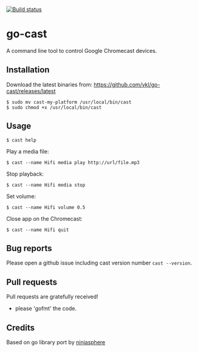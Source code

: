 [![Build status](https://secure.travis-ci.org/barnybug/go-cast.png?branch=master)](https://secure.travis-ci.org/barnybug/go-cast)

# go-cast

A command line tool to control Google Chromecast devices.

## Installation

Download the latest binaries from:
https://github.com/vkl/go-cast/releases/latest

    $ sudo mv cast-my-platform /usr/local/bin/cast
    $ sudo chmod +x /usr/local/bin/cast

## Usage

	$ cast help

Play a media file:

	$ cast --name Hifi media play http://url/file.mp3

Stop playback:

	$ cast --name Hifi media stop

Set volume:

	$ cast --name Hifi volume 0.5

Close app on the Chromecast:

	$ cast --name Hifi quit

## Bug reports

Please open a github issue including cast version number `cast --version`.

## Pull requests

Pull requests are gratefully received!

- please 'gofmt' the code.

## Credits

Based on go library port by [ninjasphere](https://github.com/ninjasphere/node-cast)
